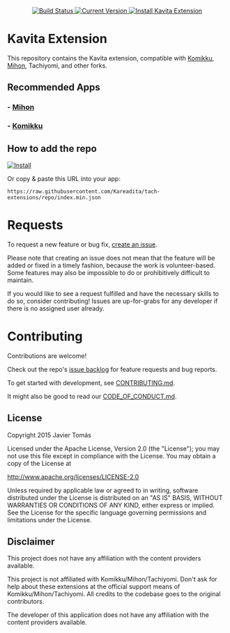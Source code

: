 <p align="center">
  <a href="https://github.com/Kareadita/tach-extensions/actions/workflows/build_push.yml">
    <img alt="Build Status" src="https://img.shields.io/github/actions/workflow/status/Kareadita/tach-extensions/build_push.yml?label=Build&style=for-the-badge">
  </a>
  <a href="https://github.com/Kareadita/tach-extensions/releases/latest">
    <img alt="Current Version" src="https://img.shields.io/github/v/release/Kareadita/tach-extensions?label=Current%20Version&style=for-the-badge&color=5A4FCF&labelColor=5A4FCF">
  </a>
  <a href="https://intradeus.github.io/http-protocol-redirector/?r=tachiyomi://add-repo?url=https://raw.githubusercontent.com/Kareadita/tach-extensions/repo/index.min.json">
    <img alt="Install Kavita Extension" src="https://img.shields.io/badge/Install%20Kavita%20Extension-49CC90?style=for-the-badge&logo=cloudsmith&logoColor=white&labelColor=49CC90&color=49CC90">
  </a>
</p>

# Kavita Extension

This repository contains the Kavita extension, compatible with [Komikku](https://github.com/komikku-app/komikku), [Mihon](https://github.com/mihonapp/mihon), Tachiyomi, and other forks.

## Recommended Apps

### - [Mihon](https://github.com/mihonapp/mihon)

### - [Komikku](https://github.com/komikku-app/komikku)

## How to add the repo

[![Install](https://img.shields.io/badge/Install%20Kavita%20Extension-49CC90?style=for-the-badge&logo=cloudsmith&logoColor=white&labelColor=49CC90&color=49CC90)](https://intradeus.github.io/http-protocol-redirector/?r=tachiyomi://add-repo?url=https://raw.githubusercontent.com/Kareadita/tach-extensions/repo/index.min.json)

Or copy & paste this URL into your app:

```
https://raw.githubusercontent.com/Kareadita/tach-extensions/repo/index.min.json
```

# Requests

To request a new feature or bug fix, [create an issue](https://github.com/Kareadita/tach-extensions/issues/new/choose).

Please note that creating an issue does not mean that the feature will be added or fixed in a timely fashion, because the work is volunteer-based. Some features may also be impossible to do or prohibitively difficult to maintain.

If you would like to see a request fulfilled and have the necessary skills to do so, consider contributing!
Issues are up-for-grabs for any developer if there is no assigned user already.

# Contributing

Contributions are welcome!

Check out the repo's [issue backlog](https://github.com/Kareadita/tach-extensions/issues) for feature requests and bug reports.

To get started with development, see [CONTRIBUTING.md](./CONTRIBUTING.md).

It might also be good to read our [CODE_OF_CONDUCT.md](./CODE_OF_CONDUCT.md).

## License

Copyright 2015 Javier Tomás

Licensed under the Apache License, Version 2.0 (the "License");
you may not use this file except in compliance with the License.
You may obtain a copy of the License at

http://www.apache.org/licenses/LICENSE-2.0

Unless required by applicable law or agreed to in writing, software
distributed under the License is distributed on an "AS IS" BASIS,
WITHOUT WARRANTIES OR CONDITIONS OF ANY KIND, either express or implied.
See the License for the specific language governing permissions and
limitations under the License.

## Disclaimer

This project does not have any affiliation with the content providers available.

This project is not affiliated with Komikku/Mihon/Tachiyomi. Don't ask for help about these extensions at the official support means of Komikku/Mihon/Tachiyomi. All credits to the codebase goes to the original contributors.

The developer of this application does not have any affiliation with the content providers available.
